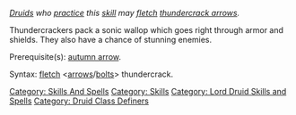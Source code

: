 *[Druids](:Category:_Druids "wikilink") who
[practice](Practice "wikilink") this
[skill](:Category:_Skills_And_Spells "wikilink") may
[fletch](Fletch "wikilink") [thundercrack
arrows](Thundercrack_Arrow "wikilink").*

Thundercrackers pack a sonic wallop which goes right through armor and
shields. They also have a chance of stunning enemies.

Prerequisite(s): [autumn arrow](Autumn_Arrow "wikilink").

Syntax: [fletch](Fletch "wikilink")
\<[arrows](:Category:_Arrows "wikilink")/[bolts](:Category:_Bolts "wikilink")\>
thundercrack.

[Category: Skills And Spells](Category:_Skills_And_Spells "wikilink")
[Category: Skills](Category:_Skills "wikilink") [Category: Lord Druid
Skills and Spells](Category:_Lord_Druid_Skills_and_Spells "wikilink")
[Category: Druid Class
Definers](Category:_Druid_Class_Definers "wikilink")
